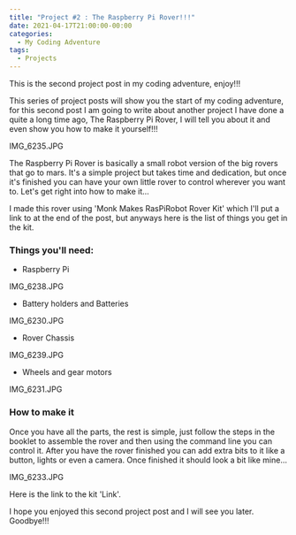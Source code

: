 ```yaml
---
title: "Project #2 : The Raspberry Pi Rover!!!"
date: 2021-04-17T21:00:00-00:00
categories:
  - My Coding Adventure
tags:
  - Projects
---
```


This is the second project post in my coding adventure, enjoy!!!

This series of project posts will show you the start of my coding adventure, for this second post I am going to write about another project I have done a quite a long time ago, The Raspberry Pi Rover, I will tell you about it and even show you how to make it yourself!!!

IMG_6235.JPG

The Raspberry Pi Rover is basically a small robot version of the big rovers that go to mars. It's a simple project but takes time and dedication, but once it's finished you can have your own little rover to control wherever you want to. Let's get right into how to make it...

I made this rover using 'Monk Makes RasPiRobot Rover Kit' which I'll put a link to at the end of the post, but anyways here is the list of things you get in the kit.

### Things you'll need:

- Raspberry Pi

IMG_6238.JPG

- Battery holders and Batteries

IMG_6230.JPG

- Rover Chassis

IMG_6239.JPG

- Wheels and gear motors

IMG_6231.JPG

### How to make it

Once you have all the parts, the rest is simple, just follow the steps in the booklet to assemble the rover and then using the command line you can control it. After you have the rover finished you can add extra bits to it like a button, lights or even a camera. Once finished it should look a bit like mine...

IMG_6233.JPG

Here is the link to the kit 'Link'.

I hope you enjoyed this second project post and I will see you later. Goodbye!!!

 
